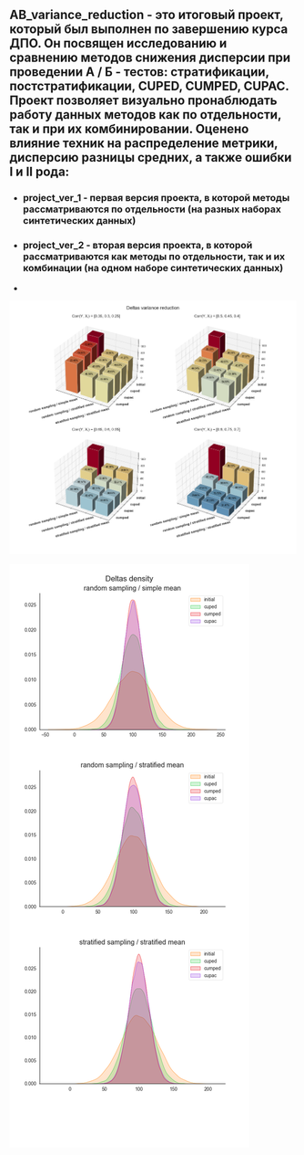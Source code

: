 ## AB_variance_reduction - это итоговый проект, который был выполнен по завершению курса ДПО. Он посвящен исследованию и сравнению методов снижения дисперсии при проведении А / Б - тестов: стратификации, постстратификации, CUPED, CUMPED, CUPAC. Проект позволяет визуально пронаблюдать работу данных методов как по отдельности, так и при их комбинировании. Оценено влияние техник на распределение метрики, дисперсию разницы средних, а также ошибки I и II рода:
* ### project_ver_1 - первая версия проекта, в которой методы рассматриваются по отдельности (на разных наборах синтетических данных)
* ### project_ver_2 - вторая версия проекта, в которой рассматриваются как методы по отдельности, так и их комбинации (на одном наборе синтетических данных)
* 
![](https://raw.githubusercontent.com/maxzhrvl/projects/main/DS_course_HSE/AB_variance_reduction/readme_img/total_deltas_variance.png)

![](https://raw.githubusercontent.com/maxzhrvl/projects/main/DS_course_HSE/AB_variance_reduction/readme_img/deltas_density.png)
